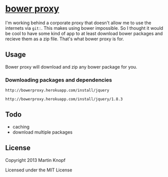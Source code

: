 # [bower proxy](http://bowerproxy.herokuapp.com/)
I'm working behind a corporate proxy that doesn't allow me to use the internets via `git:`. This makes using bower impossible. So I thought it would be cool to have some kind of app to at least download bower packages and recieve them as a zip file. That's what bower proxy is for.

## Usage

Bower proxy will download and zip any bower package for you.

### Downloading packages and dependencies

```
http://bowerproxy.herokuapp.com/install/jquery
```
```
http://bowerproxy.herokuapp.com/install/jquery/1.8.3
```

## Todo
* caching
* download multiple packages

## License

Copyright 2013 Martin Knopf

Licensed under the MIT License
